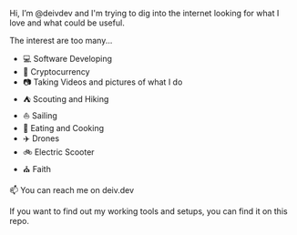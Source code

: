 Hi, I’m @deivdev and I'm trying to dig into the internet looking for what I love and what could be useful.

The interest are too many...
- :computer: Software Developing
- :rocket: Cryptocurrency
- :camera: Taking Videos and pictures of what I do
- :tent: Scouting and Hiking
- :sailboat: Sailing
- :pizza: Eating and Cooking
- :airplane: Drones
- :bike: Electric Scooter
- :church: Faith

📫 You can reach me on deiv.dev





If you want to find out my working tools and setups, you can find it on this repo.

<!---
deivdev/deivdev is a ✨ special ✨ repository because its `README.md` (this file) appears on your GitHub profile.
You can click the Preview link to take a look at your changes.
--->
